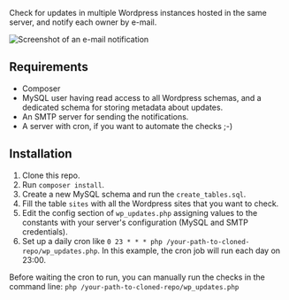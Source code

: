 Check for updates in multiple Wordpress instances hosted in the same server, and notify each owner by e-mail.

![Screenshot of an e-mail notification](http://israelviana.es/wp-content/uploads/2013/08/wordpress-updates-check.png)

Requirements
------------

 * Composer
 * MySQL user having read access to all Wordpress schemas, and a dedicated schema for storing metadata about updates.
 * An SMTP server for sending the notifications.
 * A server with cron, if you want to automate the checks ;-)

Installation
------------

 1. Clone this repo.
 2. Run `composer install`.
 3. Create a new MySQL schema and run the `create_tables.sql`.
 4. Fill the table `sites` with all the Wordpress sites that you want to check.
 5. Edit the config section of `wp_updates.php` assigning values to the constants with your server's configuration (MySQL and SMTP credentials).
 6. Set up a daily cron like `0 23 * * * php /your-path-to-cloned-repo/wp_updates.php`. In this example, the cron job will run each day on 23:00.

Before waiting the cron to run, you can manually run the checks in the command line: `php /your-path-to-cloned-repo/wp_updates.php`
